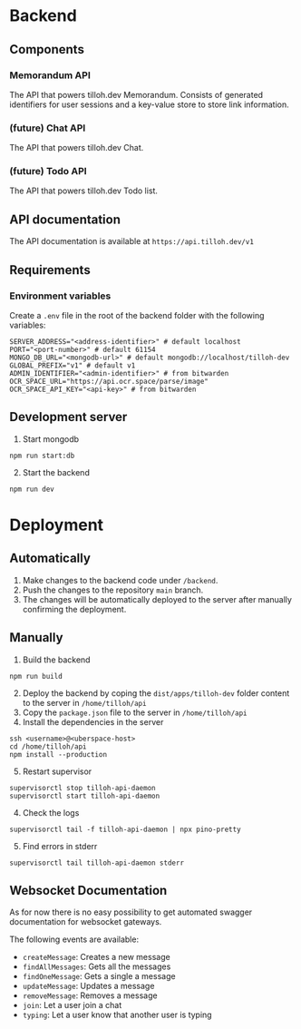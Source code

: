 # Backend

## Components

### Memorandum API

The API that powers tilloh.dev Memorandum. Consists of generated identifiers for user sessions and a key-value store to store link information.

### (future) Chat API

The API that powers tilloh.dev Chat.

### (future) Todo API

The API that powers tilloh.dev Todo list.

## API documentation

The API documentation is available at `https://api.tilloh.dev/v1`

## Requirements

### Environment variables

Create a `.env` file in the root of the backend folder with the following variables:

```env
SERVER_ADDRESS="<address-identifier>" # default localhost
PORT="<port-number>" # default 61154
MONGO_DB_URL="<mongodb-url>" # default mongodb://localhost/tilloh-dev
GLOBAL_PREFIX="v1" # default v1
ADMIN_IDENTIFIER="<admin-identifier>" # from bitwarden
OCR_SPACE_URL="https://api.ocr.space/parse/image"
OCR_SPACE_API_KEY="<api-key>" # from bitwarden
```

## Development server

1. Start mongodb

```
npm run start:db
```

2. Start the backend

```
npm run dev
```

# Deployment

## Automatically

1. Make changes to the backend code under `/backend`.
2. Push the changes to the repository `main` branch.
3. The changes will be automatically deployed to the server after manually confirming the deployment.

## Manually

1. Build the backend

```
npm run build
```

2. Deploy the backend by coping the `dist/apps/tilloh-dev` folder content to the server in `/home/tilloh/api`
3. Copy the `package.json` file to the server in `/home/tilloh/api`
4. Install the dependencies in the server

```
ssh <username>@<uberspace-host>
cd /home/tilloh/api
npm install --production
```

5. Restart supervisor

```
supervisorctl stop tilloh-api-daemon
supervisorctl start tilloh-api-daemon
```

4. Check the logs

```
supervisorctl tail -f tilloh-api-daemon | npx pino-pretty
```

5. Find errors in stderr

```
supervisorctl tail tilloh-api-daemon stderr
```

## Websocket Documentation

As for now there is no easy possibility to get automated swagger documentation for websocket gateways.

The following events are available:

- `createMessage`: Creates a new message
- `findAllMessages`: Gets all the messages
- `findOneMessage`: Gets a single a message
- `updateMessage`: Updates a message
- `removeMessage`: Removes a message
- `join`: Let a user join a chat
- `typing`: Let a user know that another user is typing
